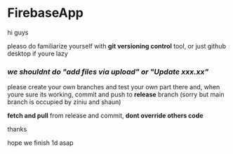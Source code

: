# FirebaseApp

hi guys

pleaso do familiarize yourself with **git versioning control** tool, or just github desktop if youre lazy

### *we shouldnt do "add files via upload" or "Update xxx.xx"*

please create your own branches and test your own part there and, when youre sure its working, commit and push to **release** branch (sorry but main branch is occupied by ziniu and shaun)

**fetch and pull** from release and commit, **dont override others code** 

thanks

hope we finish 1d asap
